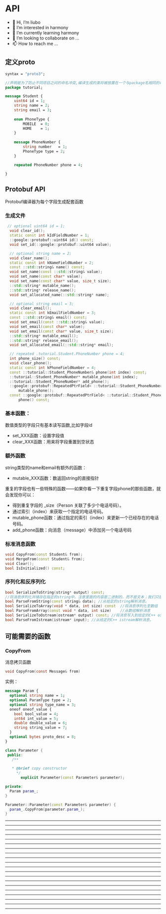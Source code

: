# API

* 👋 Hi, I’m liubo
* 👀 I’m interested in harmony
* 🌱 I’m currently learning harmony
* 💞️ I’m looking to collaborate on ...
* 📫 How to reach me ...





## 定义proto

```protobuf
syntax = "proto3";

//声明是为了防止不同项目之间的命名冲突,编译生成的类将被放置在一个与package名相同的命名空间中。
package tutorial;

message Student {
	uint64 id = 1;
	string name = 2;
	string email = 3;
	
	enum PhoneType {
		MOBILE 	= 0;
		HOME 	= 1;
	}
	
	message PhoneNumber { 
		string number 	= 1;
	    PhoneType type = 2;
	}

	repeated PhoneNumber phone = 4;

}
```



## Protobuf API

Protobuf编译器为每个字段生成配套函数

### 生成文件

```c++
 // optional uint64 id = 1;
  void clear_id();
  static const int kIdFieldNumber = 1;
  ::google::protobuf::uint64 id() const;
  void set_id(::google::protobuf::uint64 value);

  // optional string name = 2;
  void clear_name();
  static const int kNameFieldNumber = 2;
  const ::std::string& name() const;
  void set_name(const ::std::string& value);
  void set_name(const char* value);
  void set_name(const char* value, size_t size);
  ::std::string* mutable_name();
  ::std::string* release_name();
  void set_allocated_name(::std::string* name);

  // optional string email = 3;
  void clear_email();
  static const int kEmailFieldNumber = 3;
  const ::std::string& email() const;
  void set_email(const ::std::string& value);
  void set_email(const char* value);
  void set_email(const char* value, size_t size);
  ::std::string* mutable_email();
  ::std::string* release_email();
  void set_allocated_email(::std::string* email);

  // repeated .tutorial.Student.PhoneNumber phone = 4;
  int phone_size() const;
  void clear_phone();
  static const int kPhoneFieldNumber = 4;
  const ::tutorial::Student_PhoneNumber& phone(int index) const;
  ::tutorial::Student_PhoneNumber* mutable_phone(int index);
  ::tutorial::Student_PhoneNumber* add_phone();
  ::google::protobuf::RepeatedPtrField< ::tutorial::Student_PhoneNumber >*
      mutable_phone();
  const ::google::protobuf::RepeatedPtrField< ::tutorial::Student_PhoneNumber >&
      phone() const;
```

### 基本函数：

数值类型的字段只有基本读写函数,比如字段id

- set_XXX函数：设置字段值
- clear_XXX函数：用来将字段重置到空状态



### 额外函数

string类型的name和email有额外的函数：

- mutable_XXX函数：数返回string的直接指针


重复的字段也有一些特殊的函数——如果你看一下重复字段phone的那些函数，就会发现你可以：

- 得到重复字段的 _size（Person 关联了多少个电话号码）。
- 通过索引（index）来获取一个指定的电话号码。
- mutable_phone函数：通过指定的索引（index）来更新一个已经存在的电话号码。
- add_phone函数：向消息（message）中添加另一个电话号码



### 标准消息函数

```c++
void CopyFrom(const Student& from);
void MergeFrom(const Student& from);
void Clear();
bool IsInitialized() const;
```

### 序列化和反序列化

```C++
bool SerializeToString(string* output) const; 
//将消息序列化并储存在指定的string中。注意里面的内容是二进制的，而不是文本；我们只是使用string作为一个很方便的容器。
bool ParseFromString(const string& data); //从给定的string解析消息。
bool SerializeToArray(void * data, int size) const	//将消息序列化至数组
bool ParseFromArray(const void * data, int size)	//从数组解析消息
bool SerializeToOstream(ostream* output) const; //将消息写入到给定的C++ ostream中。
bool ParseFromIstream(istream* input); //从给定的C++ istream解析消息。
```













## 可能需要的函数

### CopyFrom

消息拷贝函数



```c
void CopyFrom(const Message& from)
```



实例：

```protobuf
message Param {
  optional string name = 1;
  optional ParamType type = 2;
  optional string type_name = 3;
  oneof oneof_value {
    bool bool_value = 4;
    int64 int_value = 5;
    double double_value = 6;
    string string_value = 7;
  }
  optional bytes proto_desc = 8;
}


```





```c++
class Parameter {
 public:
   /**

   * @brief copy constructor
     */
       explicit Parameter(const Parameter& parameter);

private:
  Param param_;
}

Parameter::Parameter(const Parameter& parameter) {
  param_.CopyFrom(parameter.param_);
}
```




















---
---
---
---
---
---
---
---
---
---
---
---
---
---
---
---
---
---
---
---











